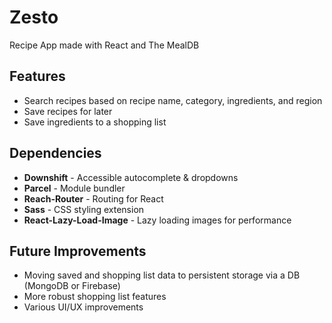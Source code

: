 # Zesto
Recipe App made with React and The MealDB

## Features
- Search recipes based on recipe name, category, ingredients, and region
- Save recipes for later
- Save ingredients to a shopping list

## Dependencies
- **Downshift** - Accessible autocomplete & dropdowns
- **Parcel** - Module bundler
- **Reach-Router** - Routing for React
- **Sass** - CSS styling extension
- **React-Lazy-Load-Image** - Lazy loading images for performance

## Future Improvements
- Moving saved and shopping list data to persistent storage via a DB (MongoDB or Firebase)
- More robust shopping list features
- Various UI/UX improvements
